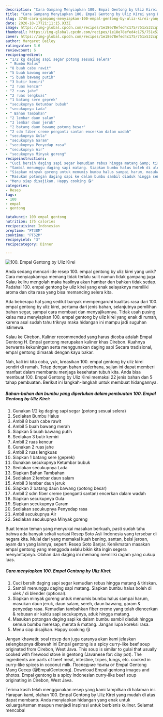 ```yaml
---
description: "Cara Gampang Menyiapkan 100. Empal Gentong by Uliz Kirei yang Enak Banget"
title: "Cara Gampang Menyiapkan 100. Empal Gentong by Uliz Kirei yang Enak Banget"
slug: 3748-cara-gampang-menyiapkan-100-empal-gentong-by-uliz-kirei-yang-enak-banget
date: 2020-10-17T21:11:15.933Z
image: https://img-global.cpcdn.com/recipes/1e18e78efed4c175/751x532cq70/100-empal-gentong-by-uliz-kirei-foto-resep-utama.jpg
thumbnail: https://img-global.cpcdn.com/recipes/1e18e78efed4c175/751x532cq70/100-empal-gentong-by-uliz-kirei-foto-resep-utama.jpg
cover: https://img-global.cpcdn.com/recipes/1e18e78efed4c175/751x532cq70/100-empal-gentong-by-uliz-kirei-foto-resep-utama.jpg
author: Margaret Bailey
ratingvalue: 3.6
reviewcount: 6
recipeingredient:
- "1/2 kg daging sapi segar potong sesuai selera"
- " Bumbu Halus"
- "8 buah cabe rawit"
- "5 buah bawang merah"
- "5 buah bawang putih"
- "3 butir kemiri"
- "2 ruas kencur"
- "2 ruas jahe"
- "2 ruas lengkuas"
- "1 batang sere geprek"
- "secukupnya Ketumbar bubuk"
- "secukupnya Lada"
- " Bahan Tambahan"
- "2 lembar daun salam"
- "3 lembar daun jeruk"
- "2 batang daun bawang potong besar"
- "2 sdm fiber creme penganti santan encerkan dalam wadah"
- "secukupnya Gula"
- "secukupnya Garam"
- "secukupnya Penyedap rasa"
- "secukupnya Air"
- "secukupnya Minyak goreng"
recipeinstructions:
- "Cuci bersih daging sapi segar kemudian rebus hingga matang &amp; tiriskan."
- "Sambil menunggu daging sapi matang. Siapkan bumbu halus boleh di ulek / di blender (optional)."
- "Siapkan minyak goreng untuk menumis bumbu halus sampai harum, masukan daun jeruk, daun salam, sereh, daun bawang, garam &amp; penyedap rasa. Kemudian tambahkan fiber creme yang telah diencerkan &amp; rebusan air kaldu sapi secukupnya, aduk hingga matang."
- "Masukan potongan daging sapi ke dalam bumbu sambil diaduk hingga semua bumbu meresap, merata &amp; matang. Jangan lupa koreksi rasa."
- "Menu siap disajikan. Happy cooking 😘"
categories:
- Resep
tags:
- 100
- empal
- gentong

katakunci: 100 empal gentong 
nutrition: 175 calories
recipecuisine: Indonesian
preptime: "PT38M"
cooktime: "PT52M"
recipeyield: "3"
recipecategory: Dinner

---
```



![100. Empal Gentong by Uliz Kirei](https://img-global.cpcdn.com/recipes/1e18e78efed4c175/751x532cq70/100-empal-gentong-by-uliz-kirei-foto-resep-utama.jpg)

Anda sedang mencari ide resep 100. empal gentong by uliz kirei yang unik? Cara menyiapkannya memang tidak terlalu sulit namun tidak gampang juga. Kalau keliru mengolah maka hasilnya akan hambar dan bahkan tidak sedap. Padahal 100. empal gentong by uliz kirei yang enak selayaknya memiliki aroma dan cita rasa yang bisa memancing selera kita.

Ada beberapa hal yang sedikit banyak mempengaruhi kualitas rasa dari 100. empal gentong by uliz kirei, pertama dari jenis bahan, selanjutnya pemilihan bahan segar, sampai cara membuat dan menyajikannya. Tidak usah pusing kalau mau menyiapkan 100. empal gentong by uliz kirei yang enak di rumah, karena asal sudah tahu triknya maka hidangan ini mampu jadi suguhan istimewa.

Kalau ke Cirebon, Kuliner recommended yang harus dicoba adalah Empal Gentong H. Empal gentong merupakan kuliner khas Cirebon. Kuahnya berwarna kekuningan serta menggunakan daging sapi Secara tradisional, empal gentong dimasak dengan kayu bakar.


Nah, kali ini kita coba, yuk, kreasikan 100. empal gentong by uliz kirei sendiri di rumah. Tetap dengan bahan sederhana, sajian ini dapat memberi manfaat dalam membantu menjaga kesehatan tubuh kita. Anda bisa membuat 100. Empal Gentong by Uliz Kirei memakai 22 jenis bahan dan 5 tahap pembuatan. Berikut ini langkah-langkah untuk membuat hidangannya.

<!--inarticleads1-->

##### Bahan-bahan dan bumbu yang diperlukan dalam pembuatan 100. Empal Gentong by Uliz Kirei:

1. Gunakan 1/2 kg daging sapi segar (potong sesuai selera)
1. Sediakan  Bumbu Halus
1. Ambil 8 buah cabe rawit
1. Ambil 5 buah bawang merah
1. Siapkan 5 buah bawang putih
1. Sediakan 3 butir kemiri
1. Ambil 2 ruas kencur
1. Gunakan 2 ruas jahe
1. Ambil 2 ruas lengkuas
1. Siapkan 1 batang sere (geprek)
1. Gunakan secukupnya Ketumbar bubuk
1. Sediakan secukupnya Lada
1. Siapkan  Bahan Tambahan
1. Sediakan 2 lembar daun salam
1. Ambil 3 lembar daun jeruk
1. Siapkan 2 batang daun bawang (potong besar)
1. Ambil 2 sdm fiber creme (penganti santan) encerkan dalam wadah
1. Siapkan secukupnya Gula
1. Siapkan secukupnya Garam
1. Sediakan secukupnya Penyedap rasa
1. Ambil secukupnya Air
1. Sediakan secukupnya Minyak goreng


Buat teman teman yang menyukai masakan berkuah, pasti sudah tahu bahwa ada banyak sekali variasi Resep Soto Asli Indonesia yang tersebar di negara kita. Mulai dari yang memakai kuah bening, santan, beisi jeroan, ayam dan yang lainnya, seperti Resep Soto Banjar. Kenikmatan masakan empal gentong yang menggoda selalu bikin kita ingin segera menyantapnya. Olahan dari daging ini memang memiliki ragam yang cukup luas. 

<!--inarticleads2-->

##### Cara menyiapkan 100. Empal Gentong by Uliz Kirei:

1. Cuci bersih daging sapi segar kemudian rebus hingga matang &amp; tiriskan.
1. Sambil menunggu daging sapi matang. Siapkan bumbu halus boleh di ulek / di blender (optional).
1. Siapkan minyak goreng untuk menumis bumbu halus sampai harum, masukan daun jeruk, daun salam, sereh, daun bawang, garam &amp; penyedap rasa. Kemudian tambahkan fiber creme yang telah diencerkan &amp; rebusan air kaldu sapi secukupnya, aduk hingga matang.
1. Masukan potongan daging sapi ke dalam bumbu sambil diaduk hingga semua bumbu meresap, merata &amp; matang. Jangan lupa koreksi rasa.
1. Menu siap disajikan. Happy cooking 😘


Jangan khawatir, soal resep dan juga caranya akan kami jelaskan selengkapnya dibawah ini Empal gentong is a spicy curry-like beef soup originated from Cirebon, West Java. This soup is similar to gulai that usually cooked with firewood stove in gentong (Javanese for: clay pot). The ingredients are parts of beef meat, intestine, tripes, lungs, etc. cooked in curry-like spices in coconut milk. Последние твиты от Empal Gentong Mang Cecep (@EmpalGentoong). Download Empal gentong images and photos. Empal gentong is a spicy Indonesian curry-like beef soup originating in Cirebon, West Java. 

Terima kasih telah menggunakan resep yang kami tampilkan di halaman ini. Harapan kami, olahan 100. Empal Gentong by Uliz Kirei yang mudah di atas dapat membantu Anda menyiapkan hidangan yang enak untuk keluarga/teman maupun menjadi inspirasi untuk berbisnis kuliner. Selamat mencoba!
